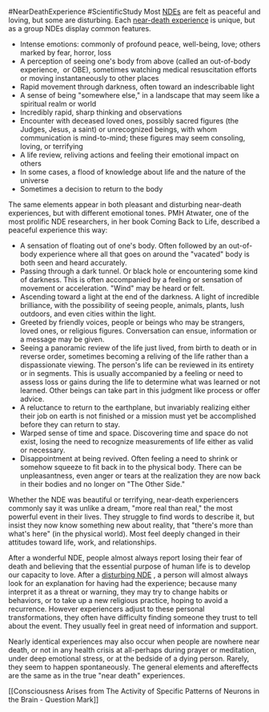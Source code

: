 #NearDeathExperience #ScientificStudy 
Most [NDEs](https://www.iands.org/ndes/about-ndes/key-nde-facts21.html) are felt as peaceful and loving, but some are disturbing. Each [near-death experience](https://www.iands.org/ndes/about-ndes.html) is unique, but as a group NDEs display common features.

- Intense emotions: commonly of profound peace, well-being, love; others marked by fear, horror, loss
- A perception of seeing one's body from above (called an out-of-body experience,  or OBE), sometimes watching medical resuscitation efforts or moving instantaneously to other places
- Rapid movement through darkness, often toward an indescribable light
- A sense of being "somewhere else," in a landscape that may seem like a spiritual realm or world
- Incredibly rapid, sharp thinking and observations
- Encounter with deceased loved ones, possibly sacred figures (the Judges, Jesus, a saint) or unrecognized beings, with whom communication is mind-to-mind; these figures may seem consoling, loving, or terrifying
- A life review, reliving actions and feeling their emotional impact on others
- In some cases, a flood of knowledge about life and the nature of the universe
- Sometimes a decision to return to the body

The same elements appear in both pleasant and disturbing near-death experiences, but with different emotional tones. PMH Atwater, one of the most prolific NDE researchers, in her book Coming Back to Life, described a peaceful experience this way:

- A sensation of floating out of one's body. Often followed by an out-of-body experience where all that goes on around the "vacated" body is both seen and heard accurately.
- Passing through a dark tunnel. Or black hole or encountering some kind of darkness. This is often accompanied by a feeling or sensation of movement or acceleration. "Wind" may be heard or felt.
- Ascending toward a light at the end of the darkness. A light of incredible brilliance, with the possibility of seeing people, animals, plants, lush outdoors, and even cities within the light.
- Greeted by friendly voices, people or beings who may be strangers, loved ones, or religious figures. Conversation can ensue, information or a message may be given.
- Seeing a panoramic review of the life just lived, from birth to death or in reverse order, sometimes becoming a reliving of the life rather than a dispassionate viewing. The person's life can be reviewed in its entirety or in segments. This is usually accompanied by a feeling or need to assess loss or gains during the life to determine what was learned or not learned. Other beings can take part in this judgment like process or offer advice.
- A reluctance to return to the earthplane, but invariably realizing either their job on earth is not finished or a mission must yet be accomplished before they can return to stay.
- Warped sense of time and space. Discovering time and space do not exist, losing the need to recognize measurements of life either as valid or necessary.
- Disappointment at being revived. Often feeling a need to shrink or somehow squeeze to fit back in to the physical body. There can be unpleasantness, even anger or tears at the realization they are now back in their bodies and no longer on "The Other Side."

Whether the NDE was beautiful or terrifying, near-death experiencers commonly say it was unlike a dream, "more real than real," the most powerful event in their lives. They struggle to find words to describe it, but insist they now know something new about reality, that "there's more than what's here" (in the physical world). Most feel deeply changed in their attitudes toward life, work, and relationships.

After a wonderful NDE, people almost always report losing their fear of death and believing that the essential purpose of human life is to develop our capacity to love. After a [disturbing NDE](https://www.iands.org/ndes/about-ndes/distressing-ndes.html) , a person will almost always look for an explanation for having had the experience; because many interpret it as a threat or warning, they may try to change habits or behaviors, or to take up a new religious practice, hoping to avoid a recurrence. However experiencers adjust to these personal transformations, they often have difficulty finding someone they trust to tell about the event. They usually feel in great need of information and support.

Nearly identical experiences may also occur when people are nowhere near death, or not in any health crisis at all-perhaps during prayer or meditation, under deep emotional stress, or at the bedside of a dying person. Rarely, they seem to happen spontaneously. The general elements and aftereffects are the same as in the true "near death" experiences.

[[Consciousness Arises from The Activity of Specific Patterns of Neurons in the Brain - Question Mark]]